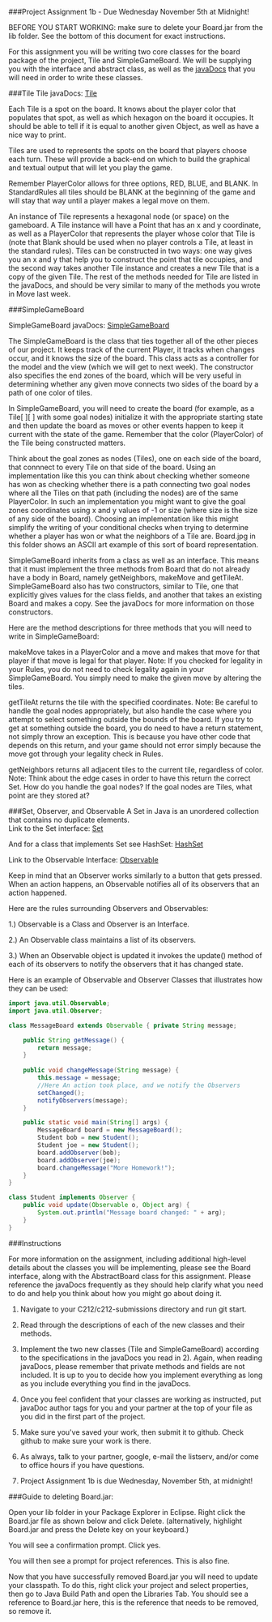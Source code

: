 ###Project Assignment 1b - Due Wednesday November 5th at Midnight!

BEFORE YOU START WORKING: make sure to delete your Board.jar from the lib folder. See the bottom of this document for exact instructions.

For this assignment you will be writing two core classes for the board package of the project, Tile and SimpleGameBoard. We will be supplying you with the interface and abstract class, as well as the [javaDocs](https://github.iu.edu/pages/c212-fall2014/project/apidocs/overview-summary.html) that you will need in order to write these classes.


###Tile
Tile javaDocs: [Tile](https://github.iu.edu/pages/c212-fall2014/project/apidocs/edu/indiana/cs/c212/board/Tile.html)

Each Tile is a spot on the board. It knows about the player color that populates that spot, as well as which hexagon on the board it occupies. It should be able to tell if it is equal to another given Object, as well as have a nice way to print.

Tiles are used to represents the spots on the board that players choose each turn. These will provide a back-end on which to build the graphical and textual output that will let you play the game.

Remember PlayerColor allows for three options, RED, BLUE, and BLANK. In StandardRules all tiles should be BLANK at the beginning of the game and will stay that way until a player makes a legal move on them.

An instance of Tile represents a hexagonal node (or space) on the gameboard. A Tile instance will have a Point that has an x and y coordinate, as well as a PlayerColor that represents the player whose color that Tile is (note that Blank should be used when no player controls a Tile, at least in the standard rules). Tiles can be constructed in two ways: one way gives you an x and y that help you to construct the point that tile occupies, and the second way takes another Tile instance and creates a new Tile that is a copy of the given Tile. The rest of the methods needed for Tile are listed in the javaDocs, and should be very similar to many of the methods you wrote in Move last week.

###SimpleGameBoard

SimpleGameBoard javaDocs: [SimpleGameBoard](https://github.iu.edu/pages/c212-fall2014/project/apidocs/edu/indiana/cs/c212/board/SimpleGameBoard.html)

The SimpleGameBoard is the class that ties together all of the other pieces of our project. It keeps track of the current Player, it tracks when changes occur, and it knows the size of the board. This class acts as a controller for the model and the view (which we will get to next week). The constructor also specifies the end zones of the board, which will be very useful in determining whether any given move connects two sides of the board by a path of one color of tiles.

In SimpleGameBoard, you will need to create the board (for example, as a Tile[ ][ ] with some goal nodes) initialize it with the appropriate starting state and then update the board as moves or other events happen to keep it current with the state of the game. Remember that the color (PlayerColor) of the Tile being constructed matters.

Think about the goal zones as nodes (Tiles), one on each side of the board, that connnect to every Tile on that side of the board. Using an implementation like this you can think about checking whether someone has won as checking whether there is a path connecting two goal nodes where all the Tiles on that path (including the nodes) are of the same PlayerColor. In such an implementation you might want to give the goal zones coordinates using x and y values of -1 or size (where size is the size of any side of the board). Choosing an implementation like this might simplify the writing of your conditional checks when trying to determine whether a player has won or what the neighbors of a Tile are. Board.jpg in this folder shows an ASCII art example of this sort of board representation.

SimpleGameBoard inherits from a class as well as an interface. This means that it must implement the three methods from Board that do not already have a body in Board, namely getNeighbors, makeMove and getTileAt. SimpleGameBoard also has two constructors, similar to Tile, one that explicitly gives values for the class fields, and another that takes an existing Board and makes a copy. See the javaDocs for more information on those constructors.

Here are the method descriptions for three methods that you will need to write in SimpleGameBoard:

makeMove takes in a PlayerColor and a move and makes that move for that player if that move is legal for that player. Note: If you checked for legality in your Rules, you do not need to check legality again in your SimpleGameBoard. You simply need to make the given move by altering the tiles.

getTileAt returns the tile with the specified coordinates. Note: Be careful to handle the goal nodes appropriately, but also handle the case where you attempt to select something outside the bounds of the board. If you try to get at something outside the board, you do need to have a return statement, not simply throw an exception. This is because you have other code that depends on this return, and your game should not error simply because the move got through your legality check in Rules.

getNeighbors returns all adjacent tiles to the current tile, regardless of color. Note: Think about the edge cases in order to have this return the correct Set. How do you handle the goal nodes? If the goal nodes are Tiles, what point are they stored at?

###Set, Observer, and Observable
A Set in Java is an unordered collection that contains no duplicate elements.  
Link to the Set interface: [Set](http://docs.oracle.com/javase/7/docs/api/java/util/Set.html) 

And for a class that implements Set see HashSet: [HashSet](http://docs.oracle.com/javase/7/docs/api/java/util/HashSet.html) 

Link to the Observable Interface: [Observable](http://docs.oracle.com/javase/7/docs/api/java/util/Observable.html)

Keep in mind that an Observer works similarly to a button that gets pressed. When an action happens, an Observable notifies all of its observers that an action happened.

Here are the rules surrounding Observers and Observables:

1.) Observable is a Class and Observer is an Interface.

2.) An Observable class maintains a list of its observers.

3.) When an Observable object is updated it invokes the update() method of each of its observers to notify the observers that it has changed state.

Here is an example of Observable and Observer Classes that illustrates how they can be used:

```java
import java.util.Observable; 
import java.util.Observer;

class MessageBoard extends Observable { private String message;

	public String getMessage() { 
		return message; 
	}
	
	public void changeMessage(String message) { 
		this.message = message; 
		//Here An action took place, and we notify the Observers 
		setChanged();
		notifyObservers(message); 
	}

	public static void main(String[] args) { 
		MessageBoard board = new MessageBoard(); 
		Student bob = new Student(); 
		Student joe = new Student(); 
		board.addObserver(bob); 
		board.addObserver(joe); 
		board.changeMessage("More Homework!"); 
	}
}

class Student implements Observer { 
	public void update(Observable o, Object arg) { 
		System.out.println("Message board changed: " + arg); 
	}
}
```

###Instructions

For more information on the assignment, including additional high-level details about the classes you will be implementing, please see the Board interface, along with the AbstractBoard class for this assignment.  Please reference the javaDocs frequently as they should help clarify what you need to do and help you think about how you might go about doing it.

1) Navigate to your C212/c212-submissions directory and run git start.

2) Read through the descriptions of each of the new classes and their methods.

3) Implement the two new classes (Tile and SimpleGameBoard) according to the specifications in the javaDocs you read in 2).  Again, when reading javaDocs, please remember that private methods and fields are not included.  It is up to you to decide how you implement everything as long as you include everything you find in the javaDocs.

4) Once you feel confident that your classes are working as instructed, put javaDoc author tags for you and your partner at the top of your file as you did in the first part of the project.
	
5) Make sure you've saved your work, then submit it to github. Check github to make sure your work is there.

6) As always, talk to your partner, google, e-mail the listserv, and/or come to office hours if you have questions.

7) Project Assignment 1b is due Wednesday, November 5th, at midnight!


###Guide to deleting Board.jar:

Open your lib folder in your Package Explorer in Eclipse. Right click the Board.jar file as shown below and click Delete. (alternatively, highlight Board.jar and press the Delete key on your keyboard.)

You will see a confirmation prompt. Click yes.

You will then see a prompt for project references. This is also fine.

Now that you have successfully removed Board.jar you will need to update your classpath. To do this, right click your project and select properties, then go to Java Build Path and open the Libraries Tab. You should see a reference to Board.jar here, this is the reference that needs to be removed, so remove it.
